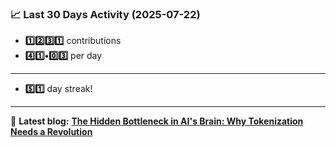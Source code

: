 <!--START_STATS-->
### 📈 Last 30 Days Activity (2025-07-22)  
- **1️⃣2️⃣3️⃣1️⃣** contributions  
- **4️⃣1️⃣•0️⃣3️⃣** per day
---
- **5️⃣1️⃣** day streak!
---
📝 **Latest blog:** [**The Hidden Bottleneck in AI's Brain: Why Tokenization Needs a Revolution**](https://andriak.com/blog/tokenization-revolution)
<!--END_STATS-->
